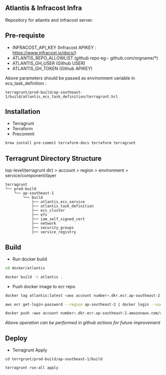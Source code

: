 ## Atlantis & Infracost Infra

Repository for atlantis and infracost server.

## Pre-requiste
- INFRACOST_API_KEY (Infracost APIKEY : https://www.infracost.io/docs/)
- ATLANTIS_REPO_ALLOWLIST (github repo eg:- github.com/orgname/*)
- ATLANTIS_GH_USER (Github USER)
- ATLANTIS_GH_TOKEN (Github APIKEY)


Above parameters should be passed as environment variable in ecs_task_definition : 
```text
terragrunt/prod-build/ap-southeast-1/build/atlantis_ecs_task_definition/terragrunt.hcl
```

## Installation
- Terragrunt
- Terraform
- Precommit

```bash
brew install pre-commit terraform-docs terraform terragrunt
```

## Terragrunt Directory Structure
top-level(terragrunt dir) > account > region > environment > service/component/layer

```text
terragrunt
└── prod-build
    └── ap-southeast-1
        └── build
            ├── atlantis_ecs_service
            ├── atlantis_task_definition
            ├── ecs_cluster
            ├── efs
            ├── iam_self_signed_cert
            ├── network
            ├── security_groups
            ├── service_registry            
```

## Build

- Run docker build
```bash
cd docker/atlantis

docker build -t atlantis .
```
- Push docker image to ecr repo

```bash
docker tag atlantis:latest <aws account number>.dkr.ecr.ap-southeast-2.amazonaws.com/atlantis:latest

aws ecr get-login-password --region ap-southeast-2 | docker login --username AWS --password-stdin <aws account number>.dkr.ecr.ap-southeast-2.amazonaws.com

docker push <aws account number>.dkr.ecr.ap-southeast-2.amazonaws.com/atlantis:latest
```
*Above operation can be performed in github actions for future improvement*

## Deploy
- Terragrunt Apply
```code
cd terrgrunt/prod-build/ap-southeast-1/build

terragrunt run-all apply
```
